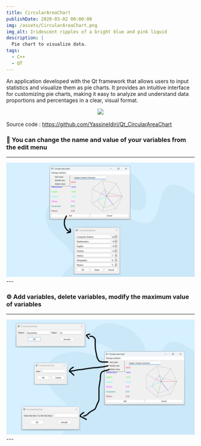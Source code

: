 ```yaml
---
title: CircularAreaChart
publishDate: 2020-03-02 00:00:00
img: /assets/CircularAreaChart.png
img_alt: Iridescent ripples of a bright blue and pink liquid
description: |
  Pie chart to visualize data.
tags:
  - C++
  - QT
---
```


An application developed with the Qt framework that allows users to input statistics and visualize them as pie charts. It provides an intuitive interface for customizing pie charts, making it easy to analyze and understand data proportions and percentages in a clear, visual format.

<p align="center">
  <a href="https://skillicons.dev">
    <img src="https://skillicons.dev/icons?i=cpp,qt" />
  </a>
</p>

Source code : https://github.com/YassineIdiri/Qt_CircularAreaChart<br>


### 📄 You can change the name and value of your variables from the edit menu

---
<img src="/assets/qt1.png" />
---


### ⚙️ Add variables, delete variables, modify the maximum value of variables

---
<img src="/assets/qt2.png" />
---

